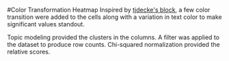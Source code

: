 #Color Transformation Heatmap
Inspired by [tjdecke's block](http://bl.ocks.org/tjdecke/5558084), a few
color transition were added to the cells along with a variation in text
color to make significant values standout. 

Topic modeling provided the clusters in the columns. A filter was
applied to the dataset to produce row counts. Chi-squared normalization provided the relative scores. 
